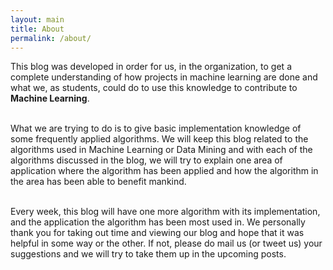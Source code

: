 ```yaml
---
layout: main
title: About
permalink: /about/
---
```


This blog was developed in order for us, in the organization, to get a complete understanding of how projects in machine learning are done and what we, as students, could do to use this knowledge to contribute to <strong>Machine Learning</strong>.<br><br>

What we are trying to do is to give basic implementation knowledge of some frequently applied algorithms. We will keep this blog related to the algorithms used in Machine Learning or Data Mining and with each of the algorithms discussed in the blog, we will try to explain one area of application where the algorithm has been applied and how the algorithm in the area has been able to benefit mankind.<br><br>

Every week, this blog will have one more algorithm with its implementation, and the application the algorithm has been most used in. We personally thank you for taking out time and viewing our blog and hope that it was helpful in some way or the other. If not, please do mail us (or tweet us) your suggestions and we will try to take them up in the upcoming posts.<br><br>
